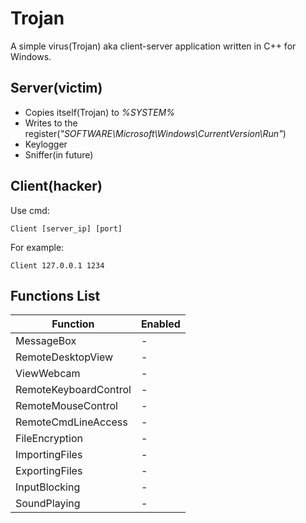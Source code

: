 # Trojan
A simple virus(Trojan) aka client-server application written in C++ for Windows.

## Server(victim)
  * Copies itself(Trojan) to _%SYSTEM%_
  * Writes to the register(_"SOFTWARE\\Microsoft\\Windows\\CurrentVersion\\Run"_)
  * Keylogger
  * Sniffer(in future)

## Client(hacker)

Use cmd:
```
Client [server_ip] [port] 
```

For example:
```
Client 127.0.0.1 1234
```

## Functions List

|Function             |Enabled|
|---------------------|-------|
|MessageBox           |      -|
|RemoteDesktopView    |      -|
|ViewWebcam           |      -|
|RemoteKeyboardControl|      -|
|RemoteMouseControl   |      -|
|RemoteCmdLineAccess  |      -|
|FileEncryption       |      -|
|ImportingFiles       |      -|
|ExportingFiles       |      -|
|InputBlocking        |      -|
|SoundPlaying         |      -|

